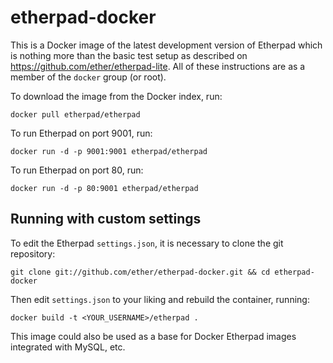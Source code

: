 # etherpad-docker

This is a Docker image of the latest development version of Etherpad which is nothing more than the basic test setup as described on https://github.com/ether/etherpad-lite.
All of these instructions are as a member of the `docker` group (or root).

To download the image from the Docker index, run:

`docker pull etherpad/etherpad`

To run Etherpad on port 9001, run:

`docker run -d -p 9001:9001 etherpad/etherpad`

To run Etherpad on port 80, run:

`docker run -d -p 80:9001 etherpad/etherpad`

## Running with custom settings

To edit the Etherpad `settings.json`, it is necessary to clone the git repository:

`git clone git://github.com/ether/etherpad-docker.git && cd etherpad-docker`

Then edit `settings.json` to your liking and rebuild the container, running:

`docker build -t <YOUR_USERNAME>/etherpad .`

This image could also be used as a base for Docker Etherpad images integrated with MySQL, etc.
